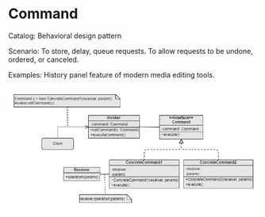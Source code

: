 Command
===
Catalog: Behavioral design pattern

Scenario: To store, delay, queue requests. To allow requests to be undone, ordered, or canceled.

Examples: History panel feature of modern media editing tools.

![UML](UML.jpg)
